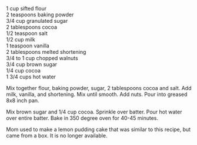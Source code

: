 ---
---


1 cup sifted flour  
2 teaspoons baking powder  
3/4 cup granulated sugar  
2 tablespoons cocoa  
1/2 teaspoon salt  
1/2 cup milk  
1 teaspoon vanilla  
2 tablespoons melted shortening  
3/4 to 1 cup chopped walnuts  
3/4 cup brown sugar  
1/4 cup cocoa  
1 3/4 cups hot water  

Mix together flour, baking powder, sugar, 2 tablespoons cocoa and salt. Add milk, vanilla, and 
shortening. Mix until smooth. Add nuts. Pour into greased 8x8 inch pan. 

Mix brown sugar and 1/4 cup cocoa. Sprinkle over batter. Pour hot water over entire batter. 
Bake in 350 degree oven for 40-45 minutes.

Mom used to make a lemon pudding cake that was similar to this recipe, but came from a box. It 
is no longer available.
